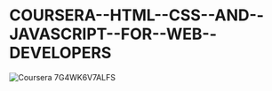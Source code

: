 #          COURSERA--HTML--CSS--AND--JAVASCRIPT--FOR--WEB--DEVELOPERS
![Coursera 7G4WK6V7ALFS](https://user-images.githubusercontent.com/20595554/90560492-d319b500-e1bc-11ea-9171-c5d417a6cc9d.png)
